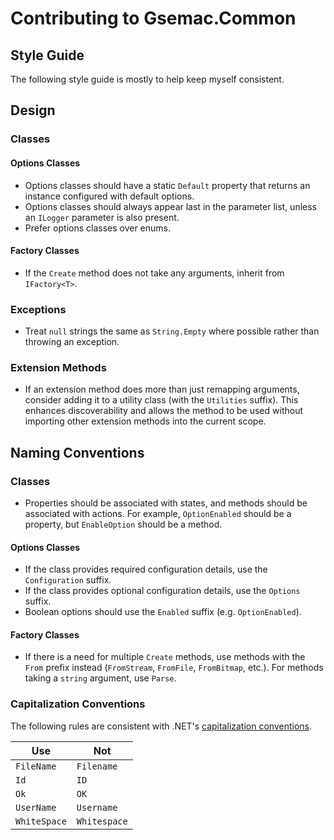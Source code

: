 # Contributing to Gsemac.Common

## Style Guide

The following style guide is mostly to help keep myself consistent.

## Design

### Classes

#### Options Classes

* Options classes should have a static `Default` property that returns an instance configured with default options.
* Options classes should always appear last in the parameter list, unless an `ILogger` parameter is also present.
* Prefer options classes over enums.

#### Factory Classes

* If the `Create` method does not take any arguments, inherit from `IFactory<T>`.

### Exceptions

* Treat `null` strings the same as `String.Empty` where possible rather than throwing an exception.

### Extension Methods

* If an extension method does more than just remapping arguments, consider adding it to a utility class (with the `Utilities` suffix). This enhances discoverability and allows the method to be used without importing other extension methods into the current scope.

## Naming Conventions

### Classes

* Properties should be associated with states, and methods should be associated with actions. For example, `OptionEnabled` should be a property, but `EnableOption` should be a method.

#### Options Classes

* If the class provides required configuration details, use the `Configuration` suffix.
* If the class provides optional configuration details, use the `Options` suffix.
* Boolean options should use the `Enabled` suffix (e.g. `OptionEnabled`).

#### Factory Classes

* If there is a need for multiple `Create` methods, use methods with the `From` prefix instead (`FromStream`, `FromFile`, `FromBitmap`, etc.). For methods taking a `string` argument, use `Parse`.

### Capitalization Conventions

The following rules are consistent with .NET's [capitalization conventions](https://docs.microsoft.com/en-us/dotnet/standard/design-guidelines/capitalization-conventions).

| Use           | Not           |
| ------------- | ------------- |
| `FileName`    | `Filename`    |
| `Id`          | `ID`          |
| `Ok`          | `OK`          |
| `UserName`    | `Username`    |
| `WhiteSpace`  | `Whitespace`  |